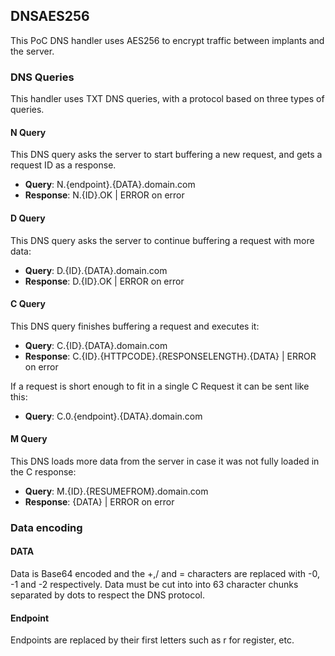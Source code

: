 ## DNSAES256
This PoC DNS handler uses AES256 to encrypt traffic between implants and the server.

### DNS Queries
This handler uses TXT DNS queries, with a protocol based on three types of queries.

#### N Query
This DNS query asks the server to start buffering a new request, and gets a request ID as a response.
 - **Query**: N.{endpoint}.{DATA}.domain.com
 - **Response**: N.{ID}.OK | ERROR on error
 
#### D Query
This DNS query asks the server to continue buffering a request with more data:
 - **Query**: D.{ID}.{DATA}.domain.com
 - **Response**: D.{ID}.OK | ERROR on error
 
 #### C Query
This DNS query finishes buffering a request and executes it:
 - **Query**: C.{ID}.{DATA}.domain.com
 - **Response**: C.{ID}.{HTTPCODE}.{RESPONSELENGTH}.{DATA} | ERROR on error

If a request is short enough to fit in a single C Request it can be sent like this:
 - **Query**: C.0.{endpoint}.{DATA}.domain.com

 #### M Query
This DNS loads more data from the server in case it was not fully loaded in the C response:
 - **Query**: M.{ID}.{RESUMEFROM}.domain.com
 - **Response**: {DATA} | ERROR on error



 ### Data encoding
 
#### DATA
 Data is Base64 encoded and the +,/ and = characters are replaced with -0, -1 and -2 respectively. 
 Data must be cut into into 63 character chunks separated by dots to respect the DNS protocol.
 
#### Endpoint
Endpoints are replaced by their first letters such as r for register, etc.
 
 
 

